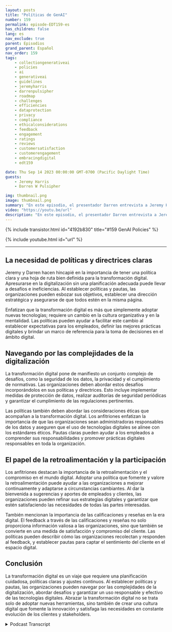 ```yaml
---
layout: posts
title: "Políticas de GenAI"
number: 159
permalink: episode-EDT159-es
has_children: false
lang: es
nav_exclude: true
parent: Episodios
grand_parent: Español
nav_order: 159
tags:
    - collectiongenerativeai
    - policies
    - ai
    - generativeai
    - guidelines
    - jeremyharris
    - darrenpulsipher
    - roadmap
    - challenges
    - efficiencies
    - dataprotection
    - privacy
    - compliance
    - ethicalconsiderations
    - feedback
    - engagement
    - ratings
    - reviews
    - customersatisfaction
    - customerengagement
    - embracingdigital
    - edt159

date: Thu Sep 14 2023 00:00:00 GMT-0700 (Pacific Daylight Time)
guests:
    - Jeremy Harris
    - Darren W Pulsipher

img: thumbnail.png
image: thumbnail.png
summary: "En este episodio, el presentador Darren entrevista a Jeremy Harris y se adentra en la importancia de establecer políticas y pautas para una exitosa transformación digital. Con la creciente prevalencia de las tecnologías digitales en diversas industrias, las organizaciones necesitan adaptarse y abrazar esta transformación para mantenerse competitivas y cumplir con las expectativas cambiantes de los clientes."
video: "https://youtu.be/url"
description: "En este episodio, el presentador Darren entrevista a Jeremy Harris y se adentra en la importancia de establecer políticas y pautas para una exitosa transformación digital. Con la creciente prevalencia de las tecnologías digitales en diversas industrias, las organizaciones necesitan adaptarse y abrazar esta transformación para mantenerse competitivas y cumplir con las expectativas cambiantes de los clientes."
---
```


<div>
{% include transistor.html id="4192b830" title="#159 GenAI Policies" %}

{% include youtube.html id="url" %}
</div>

---

## La necesidad de políticas y directrices claras

Jeremy y Darren hacen hincapié en la importancia de tener una política clara y una hoja de ruta bien definida para la transformación digital. Apresurarse en la digitalización sin una planificación adecuada puede llevar a desafíos e ineficiencias. Al establecer políticas y pautas, las organizaciones pueden esbozar sus objetivos, establecer una dirección estratégica y asegurarse de que todos estén en la misma página.

Enfatizan que la transformación digital es más que simplemente adoptar nuevas tecnologías; requiere un cambio en la cultura organizativa y en la mentalidad. Las políticas pueden ayudar a facilitar este cambio al establecer expectativas para los empleados, definir las mejores prácticas digitales y brindar un marco de referencia para la toma de decisiones en el ámbito digital.

## Navegando por las complejidades de la digitalización

La transformación digital pone de manifiesto un conjunto complejo de desafíos, como la seguridad de los datos, la privacidad y el cumplimiento de normativas. Las organizaciones deben abordar estos desafíos incorporándolos en sus políticas y directrices. Esto incluye implementar medidas de protección de datos, realizar auditorías de seguridad periódicas y garantizar el cumplimiento de las regulaciones pertinentes.

Las políticas también deben abordar las consideraciones éticas que acompañan a la transformación digital. Los anfitriones enfatizan la importancia de que las organizaciones sean administradoras responsables de los datos y aseguren que el uso de tecnologías digitales se alinee con los estándares éticos. Pautas claras pueden ayudar a los empleados a comprender sus responsabilidades y promover prácticas digitales responsables en toda la organización.

## El papel de la retroalimentación y la participación

Los anfitriones destacan la importancia de la retroalimentación y el compromiso en el mundo digital. Adoptar una política que fomente y valore la retroalimentación puede ayudar a las organizaciones a mejorar continuamente y adaptarse a circunstancias cambiantes. Al dar la bienvenida a sugerencias y aportes de empleados y clientes, las organizaciones pueden refinar sus estrategias digitales y garantizar que estén satisfaciendo las necesidades de todas las partes interesadas.

También mencionan la importancia de las calificaciones y reseñas en la era digital. El feedback a través de las calificaciones y reseñas no solo proporciona información valiosa a las organizaciones, sino que también se convierte en una medida de satisfacción y compromiso del cliente. Las políticas pueden describir cómo las organizaciones recolectan y responden al feedback, y establecer pautas para captar el sentimiento del cliente en el espacio digital.

## Conclusión

La transformación digital es un viaje que requiere una planificación cuidadosa, políticas claras y ajustes continuos. Al establecer políticas y pautas, las organizaciones pueden navegar por las complejidades de la digitalización, abordar desafíos y garantizar un uso responsable y efectivo de las tecnologías digitales. Abrazar la transformación digital no se trata solo de adoptar nuevas herramientas, sino también de crear una cultura digital que fomente la innovación y satisfaga las necesidades en constante evolución de los clientes y stakeholders.



<details>
<summary> Podcast Transcript </summary>

<p></p>

</details>
